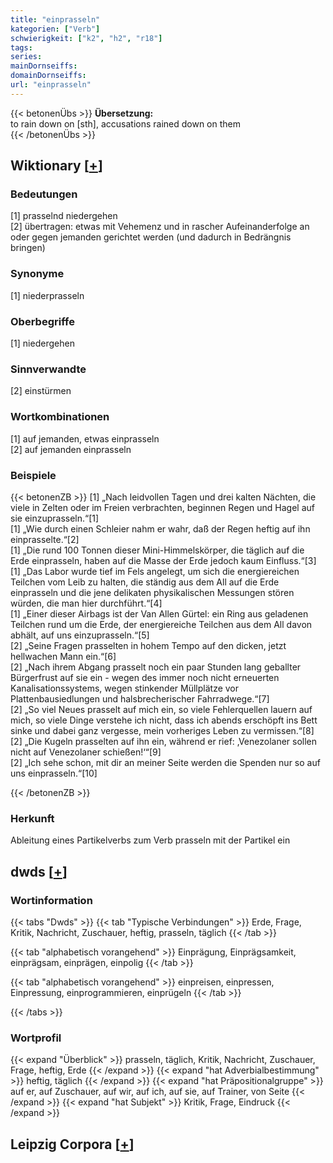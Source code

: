 ```yaml
---
title: "einprasseln"
kategorien: ["Verb"]
schwierigkeit: ["k2", "h2", "r18"]
tags:
series:
mainDornseiffs:
domainDornseiffs:
url: "einprasseln"
---
```


{{< betonenÜbs >}}
**Übersetzung:**  
to rain down on [sth], accusations rained down on them  
{{< /betonenÜbs >}}

## Wiktionary [[+](https://de.wiktionary.org/wiki/einprasseln)]

### Bedeutungen
[1] prasselnd niedergehen  
[2] übertragen: etwas mit Vehemenz und in rascher Aufeinanderfolge an oder gegen jemanden gerichtet werden (und dadurch in Bedrängnis bringen)  

### Synonyme
[1] niederprasseln  

### Oberbegriffe
[1] niedergehen  

### Sinnverwandte
[2] einstürmen  

### Wortkombinationen
[1] auf jemanden, etwas einprasseln  
[2] auf jemanden einprasseln  

### Beispiele
{{< betonenZB >}}
[1] „Nach leidvollen Tagen und drei kalten Nächten, die viele in Zelten oder im Freien verbrachten, beginnen Regen und Hagel auf sie einzuprasseln.“[1]  
[1] „Wie durch einen Schleier nahm er wahr, daß der Regen heftig auf ihn einprasselte.“[2]  
[1] „Die rund 100 Tonnen dieser Mini-Himmelskörper, die täglich auf die Erde einprasseln, haben auf die Masse der Erde jedoch kaum Einfluss.“[3]  
[1] „Das Labor wurde tief im Fels angelegt, um sich die energiereichen Teilchen vom Leib zu halten, die ständig aus dem All auf die Erde einprasseln und die jene delikaten physikalischen Messungen stören würden, die man hier durchführt.“[4]  
[1] „Einer dieser Airbags ist der Van Allen Gürtel: ein Ring aus geladenen Teilchen rund um die Erde, der energiereiche Teilchen aus dem All davon abhält, auf uns einzuprasseln.“[5]  
[2] „Seine Fragen prasselten in hohem Tempo auf den dicken, jetzt hellwachen Mann ein.“[6]  
[2] „Nach ihrem Abgang prasselt noch ein paar Stunden lang geballter Bürgerfrust auf sie ein - wegen des immer noch nicht erneuerten Kanalisationssystems, wegen stinkender Müllplätze vor Plattenbausiedlungen und halsbrecherischer Fahrradwege.“[7]  
[2] „So viel Neues prasselt auf mich ein, so viele Fehlerquellen lauern auf mich, so viele Dinge verstehe ich nicht, dass ich abends erschöpft ins Bett sinke und dabei ganz vergesse, mein vorheriges Leben zu vermissen.“[8]  
[2] „Die Kugeln prasselten auf ihn ein, während er rief: ‚Venezolaner sollen nicht auf Venezolaner schießen!‘“[9]  
[2] „Ich sehe schon, mit dir an meiner Seite werden die Spenden nur so auf uns einprasseln.“[10]  

{{< /betonenZB >}}
### Herkunft
Ableitung eines Partikelverbs zum Verb prasseln mit der Partikel ein  



## dwds [[+](https://www.dwds.de/wb/einprasseln)]

### Wortinformation
{{< tabs "Dwds" >}}
{{< tab "Typische Verbindungen" >}}
Erde, Frage, Kritik, Nachricht, Zuschauer, heftig, prasseln, täglich
{{< /tab >}}

{{< tab "alphabetisch vorangehend" >}}
Einprägung, Einprägsamkeit, einprägsam, einprägen, einpolig
{{< /tab >}}

{{< tab "alphabetisch vorangehend" >}}
einpreisen, einpressen, Einpressung, einprogrammieren, einprügeln
{{< /tab >}}

{{< /tabs >}}

### Wortprofil
{{< expand "Überblick" >}} prasseln, täglich, Kritik, Nachricht, Zuschauer, Frage, heftig, Erde {{< /expand >}}
{{< expand "hat Adverbialbestimmung" >}} heftig, täglich {{< /expand >}}
{{< expand "hat Präpositionalgruppe" >}} auf er, auf Zuschauer, auf wir, auf ich, auf sie, auf Trainer, von Seite {{< /expand >}}
{{< expand "hat Subjekt" >}} Kritik, Frage, Eindruck {{< /expand >}}

## Leipzig Corpora [[+](https://corpora.uni-leipzig.de/en/res?word=einprasseln&corpusId=deu_newscrawl-public_2018)]

